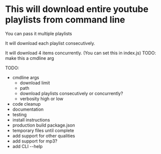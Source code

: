 # This will download entire youtube playlists from command line

You can pass it multiple playlists

It will download each playlist consecutively.

It will download 4 items concurrently. (You can set this in index.js) TODO: make this a cmdline arg

TODO:

- cmdline args
  - download limit
  - path
  - download playlists consecutively or concurrently?
  - verbosity high or low
- code cleanup
- documentation
- testing
- install instructions
- production build package.json
- temporary files until complete
- add support for other qualities
- add support for mp3?
- add CLI --help